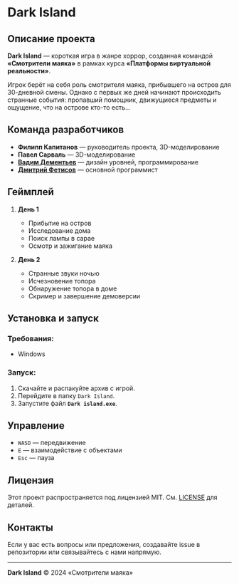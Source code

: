 # Dark Island

## Описание проекта
**Dark Island** — короткая игра в жанре хоррор, созданная командой **«Смотрители маяка»** в рамках курса **«Платформы виртуальной реальности»**.

Игрок берёт на себя роль смотрителя маяка, прибывшего на остров для 30-дневной смены. Однако с первых же дней начинают происходить странные события: пропавший помощник, движущиеся предметы и ощущение, что на острове кто-то есть... 

## Команда разработчиков
- **Филипп Капитанов** — руководитель проекта, 3D-моделирование
- **Павел Сарваль** — 3D-моделирование
- **[Вадим Дементьев](https://github.com/Vdem07)** — дизайн уровней, программирование
- **[Дмитрий Фетисов](https://github.com/didron)** — основной программист

## Геймплей
1. **День 1**  
   - Прибытие на остров
   - Исследование дома
   - Поиск лампы в сарае
   - Осмотр и зажигание маяка

2. **День 2**  
   - Странные звуки ночью
   - Исчезновение топора
   - Обнаружение топора в доме
   - Скример и завершение демоверсии

## Установка и запуск
### Требования:
- Windows

### Запуск:
1. Скачайте и распакуйте архив с игрой.
2. Перейдите в папку `Dark Island`.
3. Запустите файл **`Dark island.exe`**.

## Управление
- `WASD` — передвижение
- `E` — взаимодействие с объектами
- `Esc` — пауза

## Лицензия
Этот проект распространяется под лицензией MIT. См. [LICENSE](LICENSE) для деталей.

## Контакты
Если у вас есть вопросы или предложения, создавайте issue в репозитории или связывайтесь с нами напрямую.

---
**Dark Island** © 2024 «Смотрители маяка»
